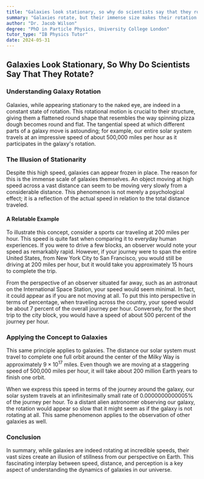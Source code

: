 ```yaml
---
title: "Galaxies look stationary, so why do scientists say that they rotate?"
summary: "Galaxies rotate, but their immense size makes their rotation appear slow from Earth. Our solar system takes 200 million years to orbit the Milky Way, making galactic rotation appear stationary to us."
author: "Dr. Jacob Wilson"
degree: "PhD in Particle Physics, University College London"
tutor_type: "IB Physics Tutor"
date: 2024-05-31
---
```


## Galaxies Look Stationary, So Why Do Scientists Say That They Rotate?

### Understanding Galaxy Rotation

Galaxies, while appearing stationary to the naked eye, are indeed in a constant state of rotation. This rotational motion is crucial to their structure, giving them a flattened round shape that resembles the way spinning pizza dough becomes round and flat. The tangential speed at which different parts of a galaxy move is astounding; for example, our entire solar system travels at an impressive speed of about 500,000 miles per hour as it participates in the galaxy's rotation.

### The Illusion of Stationarity

Despite this high speed, galaxies can appear frozen in place. The reason for this is the immense scale of galaxies themselves. An object moving at high speed across a vast distance can seem to be moving very slowly from a considerable distance. This phenomenon is not merely a psychological effect; it is a reflection of the actual speed in relation to the total distance traveled.

#### A Relatable Example

To illustrate this concept, consider a sports car traveling at 200 miles per hour. This speed is quite fast when comparing it to everyday human experiences. If you were to drive a few blocks, an observer would note your speed as remarkably rapid. However, if your journey were to span the entire United States, from New York City to San Francisco, you would still be driving at 200 miles per hour, but it would take you approximately 15 hours to complete the trip. 

From the perspective of an observer situated far away, such as an astronaut on the International Space Station, your speed would seem minimal. In fact, it could appear as if you are not moving at all. To put this into perspective in terms of percentage, when traveling across the country, your speed would be about 7 percent of the overall journey per hour. Conversely, for the short trip to the city block, you would have a speed of about 500 percent of the journey per hour.

### Applying the Concept to Galaxies

This same principle applies to galaxies. The distance our solar system must travel to complete one full orbit around the center of the Milky Way is approximately $9 \times 10^{17}$ miles. Even though we are moving at a staggering speed of 500,000 miles per hour, it will take about 200 million Earth years to finish one orbit. 

When we express this speed in terms of the journey around the galaxy, our solar system travels at an infinitesimally small rate of $0.0000000000005\%$ of the journey per hour. To a distant alien astronomer observing our galaxy, the rotation would appear so slow that it might seem as if the galaxy is not rotating at all. This same phenomenon applies to the observation of other galaxies as well.

### Conclusion

In summary, while galaxies are indeed rotating at incredible speeds, their vast sizes create an illusion of stillness from our perspective on Earth. This fascinating interplay between speed, distance, and perception is a key aspect of understanding the dynamics of galaxies in our universe.
    